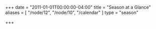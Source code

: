 +++
date = "2011-01-01T00:00:00-04:00"
title = "Season at a Glance"
aliases = [
    "/node/12",
    "/node/10",
    "/calendar"
]
type = "season"

+++

